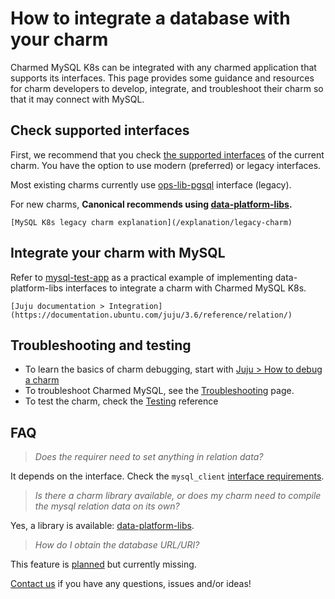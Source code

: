 # How to integrate a database with your charm

Charmed MySQL K8s can be integrated with any charmed application that supports its interfaces. This page provides some guidance and resources for charm developers to develop, integrate, and troubleshoot their charm so that it may connect with MySQL.

## Check supported interfaces

First, we recommend that you check [the supported interfaces](/explanation/interfaces-and-endpoints) of the current charm. You have the option to use modern (preferred) or legacy interfaces. 

Most existing charms currently use [ops-lib-pgsql](https://github.com/canonical/ops-lib-pgsql) interface (legacy).

For new charms, **Canonical recommends using [data-platform-libs](https://github.com/canonical/data-platform-libs).**

```{seealso}
[MySQL K8s legacy charm explanation](/explanation/legacy-charm)
```

## Integrate your charm with MySQL

Refer to [mysql-test-app](https://github.com/canonical/mysql-test-app) as a practical example of implementing data-platform-libs interfaces to integrate a charm with Charmed MySQL K8s.

```{seealso}
[Juju documentation > Integration](https://documentation.ubuntu.com/juju/3.6/reference/relation/)
```

## Troubleshooting and testing

* To learn the basics of charm debugging, start with [Juju > How to debug a charm](https://juju.is/docs/sdk/debug-a-charm)
* To troubleshoot Charmed MySQL, see the [Troubleshooting](/reference/troubleshooting) page.
* To test the charm, check the [Testing](/reference/software-testing) reference

## FAQ

> *Does the requirer need to set anything in relation data?*

It depends on the interface. Check the `mysql_client` [interface requirements](https://github.com/canonical/charm-relation-interfaces/blob/main/interfaces/mysql_client/v0/README.md).

> *Is there a charm library available, or does my charm need to compile the mysql relation data on its own?*

Yes, a library is available: [data-platform-libs](https://github.com/canonical/data-platform-libs).

> *How do I obtain the database URL/URI?*

This feature is [planned](https://warthogs.atlassian.net/browse/DPE-2278) but currently missing.

[Contact us](/reference/contacts) if you have any questions, issues and/or ideas!
